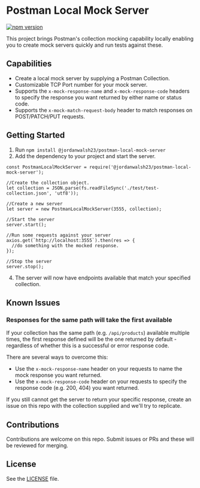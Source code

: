 # Postman Local Mock Server

[![npm version](https://badge.fury.io/js/@jordanwalsh23%2Fpostman-local-mock-server.svg)](https://badge.fury.io/js/@jordanwalsh23%2Fpostman-local-mock-server)

This project brings Postman's collection mocking capability locally enabling you to create mock servers quickly and run tests against these.

## Capabilities

- Create a local mock server by supplying a Postman Collection.
- Customizable TCP Port number for your mock server.
- Supports the `x-mock-response-name` and `x-mock-response-code` headers to specify the response you want returned by either name or status code.
- Supports the `x-mock-match-request-body` header to match responses on POST/PATCH/PUT requests.

## Getting Started

1. Run `npm install @jordanwalsh23/postman-local-mock-server`
2. Add the dependency to your project and start the server.

```
const PostmanLocalMockServer = require('@jordanwalsh23/postman-local-mock-server');

//Create the collection object.
let collection = JSON.parse(fs.readFileSync('./test/test-collection.json', 'utf8'));

//Create a new server
let server = new PostmanLocalMockServer(3555, collection);

//Start the server
server.start();

//Run some requests against your server
axios.get(`http://localhost:3555`).then(res => {
  //do something with the mocked response.
});

//Stop the server
server.stop();
```

4. The server will now have endpoints available that match your specified collection.

## Known Issues

### Responses for the same path will take the first available

If your collection has the same path (e.g. `/api/products`) available multiple times, the first response defined will be the one returned by default - regardless of whether this is a successful or error response code.

There are several ways to overcome this:

- Use the `x-mock-response-name` header on your requests to name the mock response you want returned.
- Use the `x-mock-response-code` header on your requests to specify the response code (e.g. 200, 404) you want returned.

If you still cannot get the server to return your specific response, create an issue on this repo with the collection supplied and we'll try to replicate.

## Contributions

Contributions are welcome on this repo. Submit issues or PRs and these will be reviewed for merging.

## License

See the [LICENSE](LICENSE) file.
